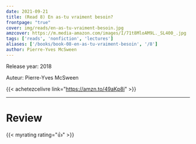```yaml
---
date: 2021-09-21
title: (Read 8) En as-tu vraiment besoin?
frontpage: "true"
cover: img/reads/en-as-tu-vraiment-besoin.jpg
amzcover: https://m.media-amazon.com/images/I/71t8MloAM9L._SL400_.jpg
tags: ['reads', 'nonfiction', 'lectures']
aliases: ['/books/book-08-en-as-tu-vraiment-besoin', '/8']
author: Pierre-Yves McSween
---
```


Release year: 2018

Auteur: Pierre-Yves McSween

{{< achetezcelivre link="https://amzn.to/49aKp8i" >}}

---

# Review

{{< myrating rating="👍" >}}

